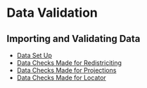 # Data Validation 

## Importing and Validating Data
* [Data Set Up](dataValidator.md)
* [Data Checks Made for Redistriciting](checkRedistrict.md)
* [Data Checks Made for Projections](checkProjections.md)
* [Data Checks Made for Locator](checkLocator.md) 
